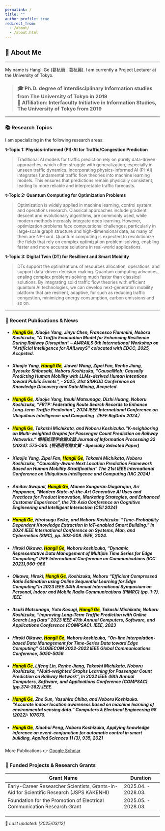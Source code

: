 ```yaml
---
permalink: /
title: ""
author_profile: true
redirect_from: 
  - /about/
  - /about.html
---
```


## 👤 About Me
---
My name is  Hangli Ge (葛杭丽 | 葛杭麗). I am currently a Project Lecturer at the University of Tokyo. 

> ### 🎓 Ph.D. degree of Interdisciplinary Information studies from The University of Tokyo in 2019<br> 📍 Affiliation: Interfaculty Initiative in Information Studies, The University of Tokyo from 2019
---

### 📚 Research Topics
 I am specializing in the following research areas:

 **✨Topic 1: Physics-informed (PI)-AI for Traffic/Congestion Prediction**
 
> Traditional AI models for traffic prediction rely on purely data-driven approaches, which often struggle with generalization, especially in unseen traffic dynamics. Incorporating physics-informed AI (PI-AI) integrates fundamental traffic flow theories into machine learning models. This ensures that predictions remain physically consistent, leading to more reliable and interpretable traffic forecasts.

 **✨Topic 2: Quantum Computing for Optimization Problems**
 
> Optimization is widely applied in machine learning, control system and operations research. Classical approaches include gradient descent and evolutionary algorithms, are commonly used, while modern methods increasly integrate deep learning. However, optimization problems face computational challenges, particularly in large-scale graph structure and high-dimensional data, as many of them are NP-hard. Quantum computing is expected to revolutionize the fields that rely on complex optimization problem-solving, enabling faster and more accurate solutions in real-world applications.

  
**✨Topic 3: Digital Twin (DT) for Resillient and Smart Mobility**

> DTs support the optimizations of resources allocation, operations, and support data-driven decision-making.
Quantum computing advances, enaling complex problems solving much faster than classical solutions. By integrating solid traffic flow theories with efficient quantum AI technologies, we can develop next-generation mobility platform that are resilient, adaptive, for such as reducing traffic congestion, minimizing energy consumption, carbon emissions  and so on. 

---
### 📝 Recent Publications & News
* #####  <mark>Hangli Ge</mark>, Xiaojie Yang, Jinyu Chen, Francesco Flammini, Noboru Koshizuka, **"A Traffic Evacuation Model for Enhancing Resilience During Railway Disruption"** – AI4RAILS 6th International Workshop on “Artificial Intelligence for RAILwayS” colocated with EDCC, 2025, Accpeted.
* ##### Xiaojie Yang,  <mark>Hangli Ge</mark>, Jiawei Wang, Zipei Fan, Renhe Jiang, Ryosuke Shibasaki, Noboru Koshizuka, **"CausalMob: Causally Predicting Human Mobility with LLMs-derived Human Intentions toward Public Events"**, - 2025, 31st SIGKDD Conference on Knowledge Discovery and Data Mining, Accpeted.
* #####  <mark>Hangli Ge</mark>, Xiaojie Yang, Itsuki Matsunaga, Dizhi Huang, Noboru Koshizuka, **"FRTP: Federating Route Search Records to Enhance Long-term Traffic Prediction"**, 2024 IEEE International Conference on Ubiquitous Intelligence and Computing（IEEE BigData 2024）
*  #####   <mark>Hangli Ge</mark>, Takashi Michikata, and Noboru Koshizuka.“K-neighboring on Multi-weighted Graphs for Passenger Count Prediction on Railway Networks.” 情報処理学会論文誌 Journal of Information Processing 32 (2024): 575-585. (特選選考論文賞・Specially Selected Paper)
*  #####  Xiaojie Yang, Zipei Fan,  <mark>Hangli Ge</mark>, Takashi Michikata, Noboru Koshizuka, **"Causality-Aware Next Location Prediction Framework Based on Human Mobility Stratification"** The 21st IEEE International Conference on Ubiquitous Intelligence and Computing (UIC 2024)
*  #####  Amitav Swapnil,  <mark>Hangli Ge</mark>, Manee Sangaran Diagarajan, Ari Happonen, **"Modern State-of-the-Art Generative AI Uses and Practices for Product Innovation, Marketing Strategies, and Enhanced Customer Experience"**, the 7th Asia Conference on Cognitive Engineering and Intelligent Interaction (CEII 2024)
*  #####   <mark>Hangli Ge</mark>, Hirotsugu Seike, and Noboru Koshizuka. **"Time-Probability Dependent Knowledge Extraction in IoT-enabled Smart Building."** In 2024 IEEE International Conference on Systems, Man, and Cybernetics (SMC), pp. 503-508. IEEE, 2024.
*  ##### Hiroki Oikawa,  <mark>Hangli Ge</mark>, Noboru koshizuka, “Dynamic Representative Data Management of Multiple Time Series for Edge Computing” IEEE International Conference on Communications (ICC 2023),960-966
*  ##### Oikawa, Hiroki;  <mark>Hangli Ge</mark>, Koshizuka, Noboru “Efficient Compressed Ratio Estimation using Online Sequential Learning for Edge Computing”In 2023 IEEE 34th Annual International Symposium on Personal, Indoor and Mobile Radio Communications (PIMRC) (pp. 1-7). IEEE
* ##### Itsuki Matsunaga, Yuto Kosugi,  <mark>Hangli Ge</mark>, Takashi Michikata, Noboru Koshizuka, “Improving Long-Term Traffic Prediction with Online Search Log Data” 2023 IEEE 47th Annual Computers, Software, and Applications Conference (COMPSAC). IEEE, 2023
*   ##### Hiroki Oikawa,  <mark>Hangli Ge</mark>, Noboru koshizuka, “On-line Interpolation-based Data Management for Time-Series Data toward Edge Computing” GLOBECOM 2022-2022 IEEE Global Communications Conference, 5050-5056
* #####  <mark>Hangli Ge</mark>, Lifeng Lin, Renhe Jiang, Takashi Michikata, Noboru Koshizuka, “Multi-weighted Graphs Learning for Passenger Count Prediction on Railway Network”, In 2022 IEEE 46th Annual Computers, Software, and Applications Conference (COMPSAC) (pp.374-382).IEEE.
* #####  <mark>Hangli Ge</mark>, Zhe Sun, Yasuhira Chiba, and Noboru Koshizuka. "Accurate indoor location awareness based on machine learning of environmental sensing data." Computers & Electrical Engineering 98 (2022): 107676.
* #####  <mark>Hangli Ge</mark>, Xiaohui Peng, Noboru Koshizuka, Applying knowledge inference on event-conjunction for automatic control in smart building, Applied Sciences 11 (3), 935, 2021

More Publications 👉 [Google Scholar](https://scholar.google.com/citations?user=8lFqJGMAAAAJ&hl=en)

<!--### 🏆 Awards & Achievements
- **Specially Selected Paper** – 2024, Journal of Information Processing
- **GCL Scholarship** – 2015~2018, Social ICT Global Creative Leader Program, The University of Tokyo
- **Docomo Scholarship** – 2013~2015, NPO Mobile Communication Fund,Japan
---
!-->

### 🔹 Funded Projects & Research Grants

| Grant Name | Duration |
|------------|-------------|
| Early-Career Researcher Scientists, Grants-in-Aid for Scientific Research (JSPS KAKENHI)|  2025.04. - 2028.03. |
| Foundation for the Promotion of Electrical Communication Research Grant |  2025.05. - 2028.03. |

---


🚀 _Last updated: [2025/03/12]_  



